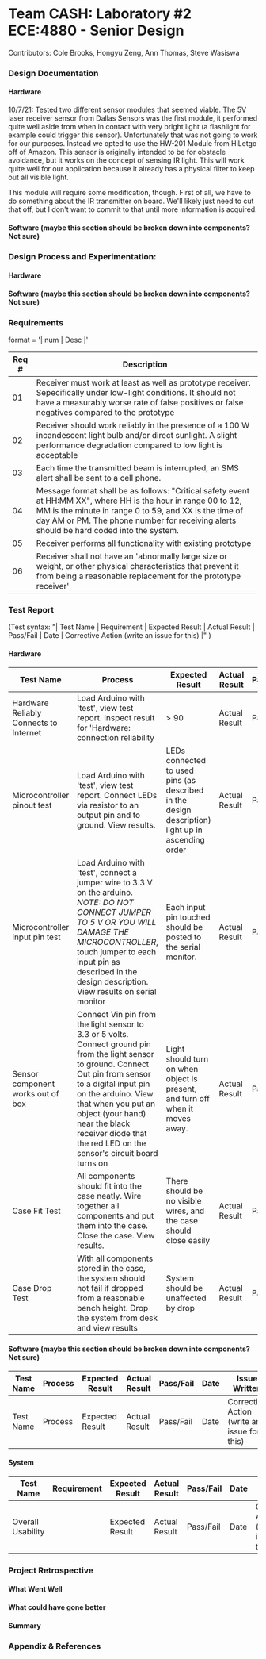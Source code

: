 # Team CASH: Laboratory #2 ECE:4880 - Senior Design
Contributors: Cole Brooks, Hongyu Zeng, Ann Thomas, Steve Wasiswa

### Design Documentation
#### Hardware
10/7/21: 
Tested two different sensor modules that seemed viable. The 5V laser receiver sensor from Dallas Sensors was the first module, it performed quite well aside from when in contact with very bright light (a flashlight for example could trigger this sensor). Unfortunately that was not going to work for our purposes. Instead we opted to use the HW-201 Module from HiLetgo off of Amazon. This sensor is originally intended to be for obstacle avoidance, but it works on the concept of sensing IR light. This will work quite well for our application because it already has a physical filter to keep out all visible light.

This module will require some modification, though. First of all, we have to do something about the IR transmitter on board. We'll likely just need to cut that off, but I don't want to commit to that until more information is acquired. 
#### Software (maybe this section should be broken down into components? Not sure)

### Design Process and Experimentation:
#### Hardware
#### Software (maybe this section should be broken down into components? Not sure)

### Requirements
format = '| num | Desc |'

|Req # | Description | 
| ---- | ----------- | 
| 01 | Receiver must work at least as well as prototype receiver. Sepecifically under low-light conditions. It should not have a measurably worse rate of false positives or false negatives compared to the prototype |
| 02 | Receiver should work reliably in the presence of a 100 W incandescent light bulb and/or direct sunlight. A slight performance degradation compared to low light is acceptable |
| 03 | Each time the transmitted beam is interrupted, an SMS alert shall be sent to a cell phone. |
| 04 | Message format shall be as follows: "Critical safety event at HH:MM XX", where HH is the hour in range 00 to 12, MM is the minute in range 0 to 59, and XX is the time of day AM or PM. The phone number for receiving alerts should be hard coded into the system. |
| 05 | Receiver performs all functionality with existing prototype |
| 06 | Receiver shall not have an 'abnormally large size or weight, or other physical characteristics that prevent it from being a reasonable replacement for the prototype receiver' |

### Test Report
(Test syntax: "| Test Name | Requirement | Expected Result | Actual Result | Pass/Fail | Date | Corrective Action (write an issue for this) |" )
#### Hardware
| Test Name | Process | Expected Result | Actual Result | Pass/Fail | Date | Issue Written |
| --------- | ------- | --------------- | --------------| --------- | ---- | ------------- |
| Hardware Reliably Connects to Internet | Load Arduino with 'test', view test report. Inspect result for 'Hardware: connection reliability  | > 90 | Actual Result | Pass/Fail | Date | Corrective Action (write an issue for this) |
| Microcontroller pinout test | Load Arduino with 'test', view test report. Connect LEDs via resistor to an output pin and to ground. View results.  | LEDs connected to used pins (as described in the design description) light up in ascending order  | Actual Result | Pass/Fail | Date | Corrective Action (write an issue for this) |
| Microcontroller input pin test | Load Arduino with 'test', connect a jumper wire to 3.3 V on the arduino. *NOTE: DO NOT CONNECT JUMPER TO 5 V OR YOU WILL DAMAGE THE MICROCONTROLLER*, touch jumper to each input pin as described in the design description. View results on serial monitor | Each input pin touched should be posted to the serial monitor. | Actual Result | Pass/Fail | Date | Corrective Action (write an issue for this) |
| Sensor component works out of box | Connect Vin pin from the light sensor to 3.3 or 5 volts. Connect ground pin from the light sensor to ground. Connect Out pin from sensor to a digital input pin on the arduino. View that when you put an object (your hand) near the black receiver diode that the red LED on the sensor's circuit board turns on  | Light should turn on when object is present, and turn off when it moves away. | Actual Result | Pass/Fail | Date | Corrective Action (write an issue for this) |
| Case Fit Test | All components should fit into the case neatly. Wire together all components and put them into the case. Close the case. View results. | There should be no visible wires, and the case should close easily | Actual Result | Pass/Fail | Date | Corrective Action (write an issue for this) |
| Case Drop Test | With all components stored in the case, the system should not fail if dropped from a reasonable bench height. Drop the system from desk and view results  | System should be unaffected by drop | Actual Result | Pass/Fail | Date | Corrective Action (write an issue for this) |


#### Software (maybe this section should be broken down into components? Not sure)
| Test Name | Process | Expected Result | Actual Result | Pass/Fail | Date | Issue Written |
| --------- | ------- | --------------- | --------------| --------- | ---- | ------------- |
| Test Name | Process | Expected Result | Actual Result | Pass/Fail | Date | Corrective Action (write an issue for this) |

#### System
| Test Name | Requirement | Expected Result | Actual Result | Pass/Fail | Date | Issue Written |
| --------- | ----------- | --------------- | --------------| --------- | ---- | ------------- |
| Overall Usability |  | Expected Result | Actual Result | Pass/Fail | Date | Corrective Action (write an issue for this) |

### Project Retrospective
#### What Went Well
#### What could have gone better
#### Summary

### Appendix & References
